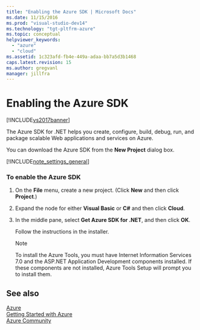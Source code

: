 ```yaml
---
title: "Enabling the Azure SDK | Microsoft Docs"
ms.date: 11/15/2016
ms.prod: "visual-studio-dev14"
ms.technology: "tgt-pltfrm-azure"
ms.topic: conceptual
helpviewer_keywords: 
  - "azure"
  - "cloud"
ms.assetid: 1c323afd-fb4e-449a-adaa-bb7a5d3b1468
caps.latest.revision: 15
ms.author: gregvanl
manager: jillfra
---
```

# Enabling the Azure SDK
[!INCLUDE[vs2017banner](../includes/vs2017banner.md)]

The Azure SDK for .NET helps you create, configure, build, debug, run, and package scalable Web applications and services on Azure.  
  
 You can download the Azure SDK from the **New Project** dialog box.  
  
 [!INCLUDE[note_settings_general](../includes/note-settings-general-md.md)]  
  
### To enable the Azure SDK  
  
1. On the **File** menu, create a new project. (Click **New** and then click **Project**.)  
  
2. Expand the node for either **Visual Basic** or **C#** and then click **Cloud**.  
  
3. In the middle pane, select **Get Azure SDK for .NET**, and then click **OK**.  
  
     Follow the instructions in the installer.  
  
    > [!NOTE]
    > To install the Azure Tools, you must have Internet Information Services 7.0 and the ASP.NET Application Development components installed. If these components are not installed, Azure Tools Setup will prompt you to install them.  
  
## See also  
 [Azure](https://azure.microsoft.com/)   
 [Getting Started with Azure](https://azure.microsoft.com/get-started/)   
 [Azure Community](https://azure.microsoft.com/support/community/)
